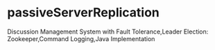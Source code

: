 # passiveServerReplication
Discussion Management System with Fault Tolerance,Leader Election: Zookeeper,Command Logging,Java Implementation
